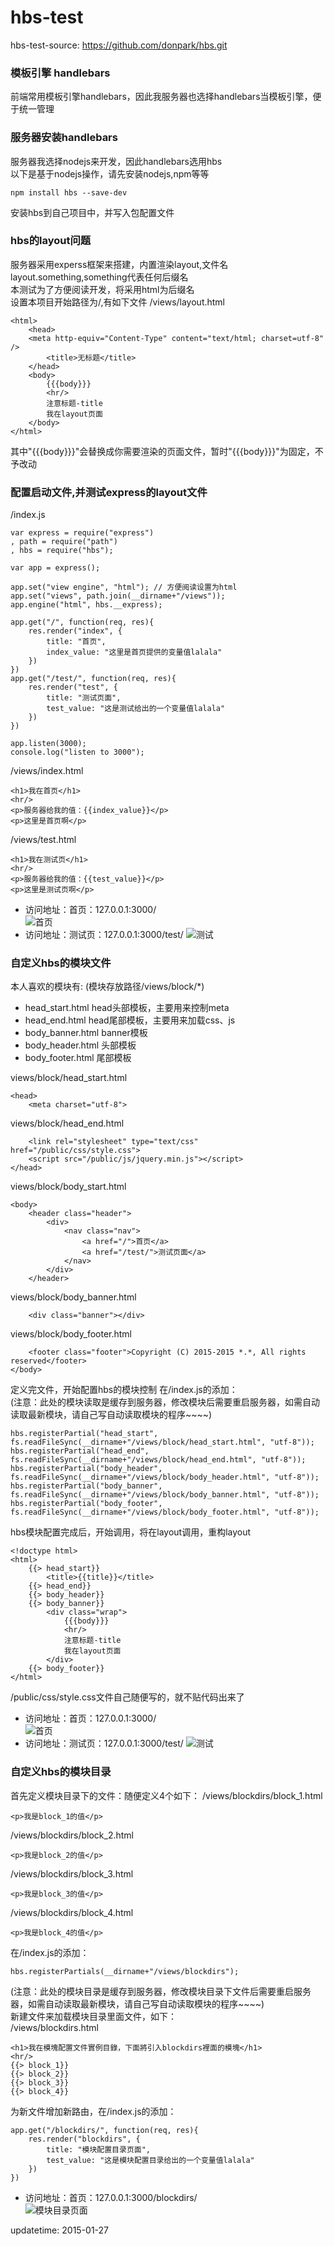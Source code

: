 # hbs-test
hbs-test-source: https://github.com/donpark/hbs.git

### 模板引擎 handlebars
前端常用模板引擎handlebars，因此我服务器也选择handlebars当模板引擎，便于统一管理

### 服务器安装handlebars
服务器我选择nodejs来开发，因此handlebars选用hbs  
以下是基于nodejs操作，请先安装nodejs,npm等等

	npm install hbs --save-dev
安装hbs到自己项目中，并写入包配置文件

### hbs的layout问题
服务器采用experss框架来搭建，内置渲染layout,文件名layout.something,something代表任何后缀名  
本测试为了方便阅读开发，将采用html为后缀名  
设置本项目开始路径为/,有如下文件
/views/layout.html 

	<html>
		<head>
		<meta http-equiv="Content-Type" content="text/html; charset=utf-8" /> 
			<title>无标题</title>
		</head>
		<body>
			{{{body}}}
			<hr/>
            注意标题-title
			我在layout页面
		</body>
	</html>
其中"{{{body}}}"会替换成你需要渲染的页面文件，暂时"{{{body}}}"为固定，不予改动

### 配置启动文件,并测试express的layout文件
/index.js

	var express = require("express")
	, path = require("path")
	, hbs = require("hbs");

	var app = express();

	app.set("view engine", "html"); // 方便阅读设置为html
	app.set("views", path.join(__dirname+"/views"));
	app.engine("html", hbs.__express);
    
	app.get("/", function(req, res){
		res.render("index", {
			title: "首页",
            index_value: "这里是首页提供的变量值lalala"
		})
	})
	app.get("/test/", function(req, res){
		res.render("test", {
			title: "测试页面",
            test_value: "这是测试给出的一个变量值lalala"
		})
	})

	app.listen(3000);
	console.log("listen to 3000");
/views/index.html

	<h1>我在首页</h1>
	<hr/>
    <p>服务器给我的值：{{index_value}}</p>
	<p>这里是首页啊</p>
/views/test.html
	
    <h1>我在测试页</h1>
    <hr/>
    <p>服务器给我的值：{{test_value}}</p>
    <p>这里是测试页啊</p>
    
+ 访问地址：首页：127.0.0.1:3000/  
![首页](./public/img/index.jpg)  
+ 访问地址：测试页：127.0.0.1:3000/test/
![测试](./public/img/test.jpg)  

### 自定义hbs的模块文件
本人喜欢的模块有: (模块存放路径/views/block/*)
+ head_start.html head头部模板，主要用来控制meta
+ head_end.html head尾部模板，主要用来加载css、js
+ body_banner.html banner模板
+ body_header.html 头部模板
+ body_footer.html 尾部模板

views/block/head_start.html

	<head>
		<meta charset="utf-8">
views/block/head_end.html

		<link rel="stylesheet" type="text/css" href="/public/css/style.css">
		<script src="/public/js/jquery.min.js"></script>
	</head>
views/block/body_start.html
	
    <body>
        <header class="header">
            <div>
                <nav class="nav">
                    <a href="/">首页</a>
                    <a href="/test/">测试页面</a>
                </nav>
            </div>
        </header>
views/block/body_banner.html

		<div class="banner"></div>

views/block/body_footer.html

		<footer class="footer">Copyright (C) 2015-2015 *.*, All rights reserved</footer>
	</body>
定义完文件，开始配置hbs的模块控制
在/index.js的添加：  
(注意：此处的模块读取是缓存到服务器，修改模块后需要重启服务器，如需自动读取最新模块，请自己写自动读取模块的程序~~~~)

    hbs.registerPartial("head_start", fs.readFileSync(__dirname+"/views/block/head_start.html", "utf-8"));
    hbs.registerPartial("head_end", fs.readFileSync(__dirname+"/views/block/head_end.html", "utf-8"));
    hbs.registerPartial("body_header", fs.readFileSync(__dirname+"/views/block/body_header.html", "utf-8"));
    hbs.registerPartial("body_banner", fs.readFileSync(__dirname+"/views/block/body_banner.html", "utf-8"));
    hbs.registerPartial("body_footer", fs.readFileSync(__dirname+"/views/block/body_footer.html", "utf-8"));
hbs模块配置完成后，开始调用，将在layout调用，重构layout

	<!doctype html>
	<html>
		{{> head_start}}
			<title>{{title}}</title>
		{{> head_end}}
		{{> body_header}}
		{{> body_banner}}
			<div class="wrap">
				{{{body}}}
				<hr/>
				注意标题-title
				我在layout页面
			</div>
		{{> body_footer}}
	</html>
/public/css/style.css文件自己随便写的，就不贴代码出来了
+ 访问地址：首页：127.0.0.1:3000/  
![首页](./public/img/block_index.jpg)  
+ 访问地址：测试页：127.0.0.1:3000/test/
![测试](./public/img/block_test.jpg)  

### 自定义hbs的模块目录
首先定义模块目录下的文件：随便定义4个如下：
/views/blockdirs/block_1.html
	
    <p>我是block_1的值</p>
/views/blockdirs/block_2.html
	
    <p>我是block_2的值</p>
/views/blockdirs/block_3.html
	
    <p>我是block_3的值</p>
/views/blockdirs/block_4.html
	
    <p>我是block_4的值</p>
在/index.js的添加：  

	hbs.registerPartials(__dirname+"/views/blockdirs");
(注意：此处的模块目录是缓存到服务器，修改模块目录下文件后需要重启服务器，如需自动读取最新模块，请自己写自动读取模块的程序~~~~)  
新建文件来加载模块目录里面文件，如下：  
/views/blockdirs.html

    <h1>我在模塊配置文件實例目錄，下面將引入blockdirs裡面的模塊</h1>
    <hr/>
    {{> block_1}}
    {{> block_2}}
    {{> block_3}}
    {{> block_4}}
为新文件增加新路由，在/index.js的添加：

    app.get("/blockdirs/", function(req, res){
        res.render("blockdirs", {
            title: "模块配置目录页面",
            test_value: "这是模块配置目录给出的一个变量值lalala"
        })
    })
+ 访问地址：首页：127.0.0.1:3000/blockdirs/  
![模块目录页面](./public/img/blockdirs.jpg)  

updatetime: 2015-01-27